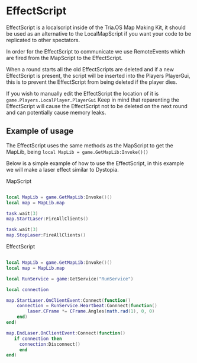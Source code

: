 # EffectScript

EffectScript is a localscript inside of the Tria.OS Map Making Kit, it should be used as an alternative to the LocalMapScript if you want your code to be replicated to other spectators.
 
In order for the EffectScript to communicate we use RemoteEvents which are fired from the MapScript to the EffectScript.
 
When a round starts all the old EffectScripts are deleted and if a new EffectScript is present, the script will be inserted into the Players PlayerGui, this is to prevent the EffectScript from being deleted if the player dies.

If you wish to manually edit the EffectScript the location of it is `game.Players.LocalPlayer.PlayerGui`
Keep in mind that reparenting the EffectScript will cause the EffectScript not to be deleted on the next round and can potentially cause memory leaks.

## Example of usage

The EffectScript uses the same methods as the MapScript to get the MapLib, being 
`local MapLib = game.GetMapLib:Invoke()()`

Below is a simple example of how to use the EffectScript, in this example we will make a laser effect similar to Dystopia.

MapScript
```lua

local MapLib = game.GetMapLib:Invoke()()
local map = MapLib.map

task.wait(3)
map.StartLaser:FireAllClients()

task.wait(3)
map.StopLaser:FireAllClients()
```

EffectScript
```lua

local MapLib = game.GetMapLib:Invoke()()
local map = MapLib.map

local RunService = game:GetService("RunService")

local connection

map.StartLaser.OnClientEvent:Connect(function()
    connection = RunService.Heartbeat:Connnect(function()
        laser.CFrame *= CFrame.Angles(math.rad(1), 0, 0)
    end)
end)

map.EndLaser.OnClientEvent:Connect(function()
   if connection then
     connection:Disconnect()
     end
end)
```






